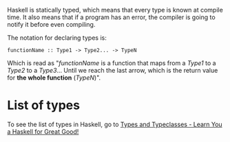 Haskell is statically typed, which means that every type is known at compile time. It also means that if a program has an error, the compiler is going to notify it before even compiling.

The notation for declaring types is:

```
functionName :: Type1 -> Type2... -> TypeN
```

Which is read as "*functionName* is a function that maps from a *Type1* to a *Type2* to a *Type3*... Until we reach the last arrow, which is the return value for **the whole function** (*TypeN*)".

# List of types

To see the list of types in Haskell, go to [Types and Typeclasses - Learn You a Haskell for Great Good!](http://learnyouahaskell.com/types-and-typeclasses)